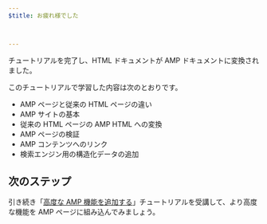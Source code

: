 ```yaml
---
$title: お疲れ様でした



---
```


チュートリアルを完了し、HTML ドキュメントが AMP ドキュメントに変換されました。

このチュートリアルで学習した内容は次のとおりです。

- AMP ページと従来の HTML ページの違い
- AMP サイトの基本
- 従来の HTML ページの AMP HTML への変換
- AMP ページの検証
- AMP コンテンツへのリンク
- 検索エンジン用の構造化データの追加


## 次のステップ

引き続き「[高度な AMP 機能を追加する](/ja/docs/fundamentals/add_advanced.html)」チュートリアルを受講して、より高度な機能を AMP ページに組み込んでみましょう。
